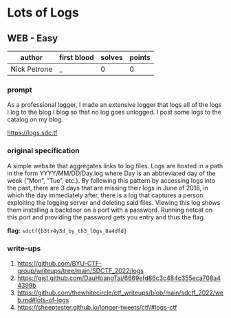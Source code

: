 # Lots of Logs
## WEB - Easy
| author | first blood | solves | points |
| --- | --- | --- | --- |
| Nick Petrone | _ | 0 | 0 |
### prompt
As a professional logger, I made an extensive logger that logs all of the logs I log to the blog I blog so that no log goes unlogged. I post some logs to the catalog on my blog.

https://logs.sdc.tf

### original specification
A simple website that aggregates links to log files. Logs are hosted in a path in the form YYYY/MM/DD/Day.log where Day is an abbreviated day of the week (”Mon”, ”Tue”, etc.). By following this pattern by accessing logs into the past, there are 3 days that are missing their logs in June of 2018, in which the day immediately after, there is a log that captures a person exploiting the logging server and deleting said files. Viewing this log shows them installing a backdoor on a port with a password. Running netcat on this port and providing the password gets you entry and thus the flag.

**flag:** `sdctf{b3tr4y3d_by_th3_l0gs_8a4dfd}`

### write-ups
1. https://github.com/BYU-CTF-group/writeups/tree/main/SDCTF_2022/logs
2. https://gist.github.com/DauHoangTai/6669efd86c3c484c355eca708a44399b
3. https://github.com/thewhitecircle/ctf_writeups/blob/main/sdctf_2022/web.md#lots-of-logs
4. https://sheeptester.github.io/longer-tweets/ctf/#logs-ctf